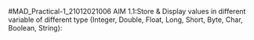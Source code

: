 #MAD_Practical-1_21012021006
AIM 1.1:Store & Display values in different variable of different type (Integer, Double, Float, Long, Short, Byte, Char, Boolean, String):

